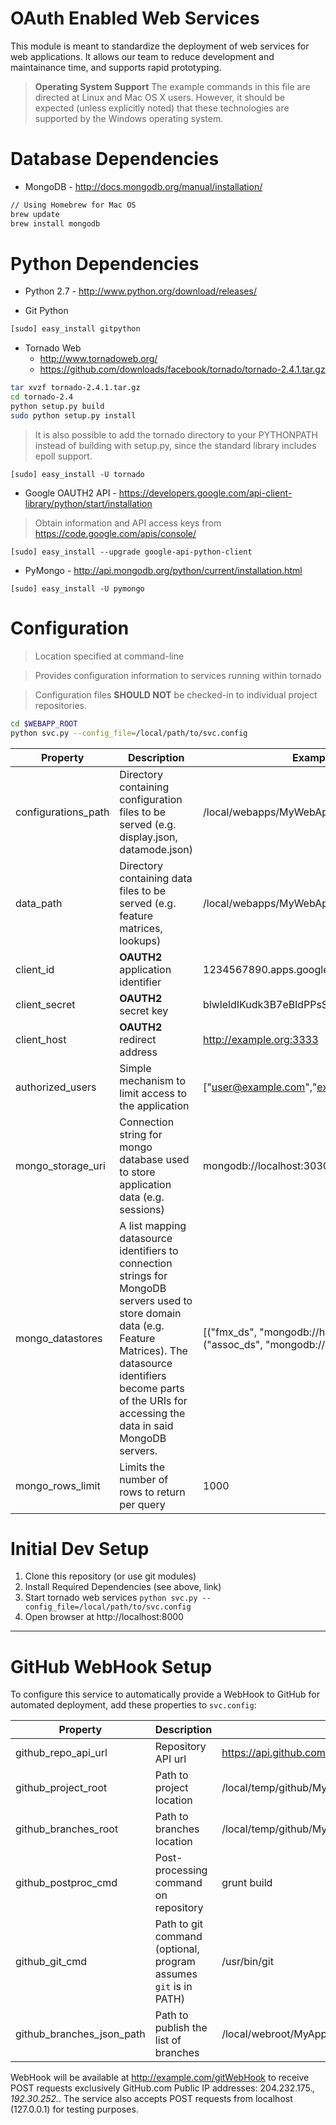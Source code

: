 OAuth Enabled Web Services
================

This module is meant to standardize the deployment of web services for web applications.  It allows our team to reduce development and maintainance time, and supports rapid prototyping.

> **Operating System Support**
> The example commands in this file are directed at Linux and Mac OS X users.  However, it should be expected (unless
> explicitly noted) that these technologies are supported by the Windows operating system.

# Database Dependencies #
* MongoDB - http://docs.mongodb.org/manual/installation/

```bash
// Using Homebrew for Mac OS
brew update
brew install mongodb
```

# Python Dependencies #
* Python 2.7 - http://www.python.org/download/releases/

* Git Python
```bash
[sudo] easy_install gitpython
```

* Tornado Web
  * http://www.tornadoweb.org/
  * https://github.com/downloads/facebook/tornado/tornado-2.4.1.tar.gz

```bash
tar xvzf tornado-2.4.1.tar.gz
cd tornado-2.4
python setup.py build
sudo python setup.py install
```

> It is also possible to add the tornado directory to your PYTHONPATH instead of building with setup.py,
> since the standard library includes epoll support.

```
[sudo] easy_install -U tornado
```

* Google OAUTH2 API - https://developers.google.com/api-client-library/python/start/installation

> Obtain information and API access keys from https://code.google.com/apis/console/

```
[sudo] easy_install --upgrade google-api-python-client
```

* PyMongo - http://api.mongodb.org/python/current/installation.html

```
[sudo] easy_install -U pymongo
```
# Configuration #
> Location specified at command-line

> Provides configuration information to services running within tornado

> Configuration files **SHOULD NOT** be checked-in to individual project repositories.

```bash
cd $WEBAPP_ROOT
python svc.py --config_file=/local/path/to/svc.config
```

| Property | Description | Example |
| --- | --- | --- |
| configurations_path | Directory containing configuration files to be served (e.g. display.json, datamode.json) | /local/webapps/MyWebApp/configurations |
| data_path | Directory containing data files to be served (e.g. feature matrices, lookups) | /local/webapps/MyWebApp/data |
| client_id | **OAUTH2** application identifier | 1234567890.apps.googleusercontent.com |
| client_secret | **OAUTH2** secret key | blwleldIKudk3B7eBldPPsSc15b8 |
| client_host | **OAUTH2** redirect address | http://example.org:3333 |
| authorized_users | Simple mechanism to limit access to the application | ["user@example.com","example@gmail.com"]
| mongo_storage_uri | Connection string for mongo database used to store application data (e.g. sessions) | mongodb://localhost:3030 |
| mongo_datastores | A list mapping datasource identifiers to connection strings for MongoDB servers used to store domain data (e.g. Feature Matrices). The datasource identifiers become parts of the URIs for accessing the data in said MongoDB servers. | [("fmx_ds", "mongodb://hostname:3030"),("assoc_ds", "mongodb://hostname:3040")] |
| mongo_rows_limit | Limits the number of rows to return per query | 1000 |

# Initial Dev Setup #
1. Clone this repository (or use git modules)
2. Install Required Dependencies (see above, link)
3. Start tornado web services ```python svc.py --config_file=/local/path/to/svc.config```
4. Open browser at http://localhost:8000

----

# GitHub WebHook Setup #
To configure this service to automatically provide a WebHook to GitHub for automated deployment, add these properties to `svc.config`:

| Property | Description | Example |
| --- | --- | --- |
| github_repo_api_url | Repository API url | https://api.github.com/repos/cancerregulome/OAuthWebServices |
| github_project_root | Path to project location | /local/temp/github/MyApp/tip |
| github_branches_root | Path to branches location | /local/temp/github/MyApp/branches |
| github_postproc_cmd | Post-processing command on repository | grunt build |
| github_git_cmd | Path to git command (optional, program assumes `git` is in PATH) | /usr/bin/git |
| github_branches_json_path | Path to publish the list of branches | /local/webroot/MyApp/branches |

WebHook will be available at http://example.com/gitWebHook to receive POST requests exclusively GitHub.com Public IP addresses: 204.232.175.*, 192.30.252.*.
The service also accepts POST requests from localhost (127.0.0.1) for testing purposes.
